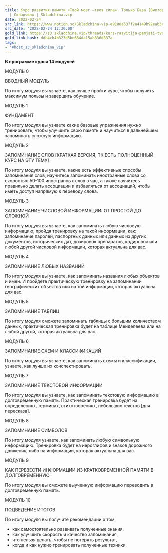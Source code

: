 ```yaml
---
title: Курс развития памяти «Твой мозг —твоя сила». Только База [Виктория Бембеева]
  | Складчины | Skladchina.vip
date: 2022-02-24
src_link: https://www.notion.so/Skladchina-vip-e9188a537f2a4149b92eab3e209f22b0
src_date: '2022-02-24 12:30:00'
gold_link: https://s3.skladchina.vip/threads/kurs-razvitija-pamjati-tvoj-mozg-tvoja-sila-tolko-baza-viktorija-bembeeva.216212/
gold_link_hash: ddb4cb4b323d5be684da15ab836d837a
tags:
- '#host_s3_skladchina_vip'
---
```


  

**В программе курса 14 модулей**  

МОДУЛЬ 0  

ВВОДНЫЙ МОДУЛЬ  

По итогу модуля вы узнаете, как лучше пройти курс, чтобы получить максимум пользы и завершить обучение.  

МОДУЛЬ 1  

ФУНДАМЕНТ  

По итогу модуля вы узнаете какие базовые упражнения нужно тренировать, чтобы улучшить свою память и научиться в дальнейшем запоминать сложную информацию.  

МОДУЛЬ 2  

ЗАПОМИНАНИЕ СЛОВ [КРАТКАЯ ВЕРСИЯ, ТК ЕСТЬ ПОЛНОЦЕННЫЙ КУРС НА ЭТУ ТЕМУ]  

По итогу модуля вы узнаете, какие есть эффективные способы запоминания слов, научитесь запоминать иностранные слова со скоростью 50-100 иностранных слов в час, а также научитесь правильно делать ассоциации и избавляться от ассоциаций, чтобы иметь доступ напрямую к переводу слова.  

МОДУЛЬ 3  

ЗАПОМИНАНИЕ ЧИСЛОВОЙ ИНФОРМАЦИИ: ОТ ПРОСТОЙ ДО СЛОЖНОЙ  

По итогу модуля вы узнаете, как запоминать любую числовую информацию, пройдя тренировку на такой информации, как: запоминание паролей, паспортных данных или данных из других документов, исторических дат, дозировок препаратов, кодировок или любой другой числовой информации, которая актуальна для вас.  

МОДУЛЬ 4  

ЗАПОМИНАНИЕ ЛЮБЫХ НАЗВАНИЙ  

По итогу модуля вы узнаете, как запоминать названия любых объектов и имен. И пройдете практическую тренировку на запоминании географических объектов или на той информации, которая актуальна для вас.  

МОДУЛЬ 5  

ЗАПОМИНАНИЕ ТАБЛИЦ  

По итогу модуля сможете запоминать таблицы с большим количеством данных, практическая тренировка будет на таблице Менделеева или на любой другой, которая актуальна для вас.  

МОДУЛЬ 6  

ЗАПОМИНАНИЕ СХЕМ И КЛАССИФИКАЦИЙ  

По итогу модуля вы узнаете, как запоминать схемы и классификации, узнаете, как лучше их конспектировать.  

МОДУЛЬ 7  

ЗАПОМИНАНИЕ ТЕКСТОВОЙ ИНФОРМАЦИИ  

По итогу модуля вы узнаете, как запоминать текстовую информацию в долговременную память. Практическая тренировка будет на определениях, терминах, стихотворениях, небольших текстов [для пересказа].  

МОДУЛЬ 8  

ЗАПОМИНАНИЕ СИМВОЛОВ  

По итогу модуля узнаете, как запоминать любую символьную информацию. Тренировка будет на иероглифов и знаков дорожного движения, либо на информации, которая актуальна для вас.  

МОДУЛЬ 9  

КАК ПЕРЕВЕСТИ ИНФОРМАЦИИ ИЗ КРАТКОВРЕМЕННОЙ ПАМЯТИ В ДОЛГОВРЕМЕННУЮ  

По итогу модуля вы сможете выученную информацию переводить в долговременную память.  

МОДУЛЬ 10  

ПОДВЕДЕНИЕ ИТОГОВ  

По итогу модуля вы получите рекомендации о том,  

* как самостоятельно развивать полученные знания,
* как улучшить скорость и качество запоминания,
* что нельзя делать, чтобы не потерять результат,
* когда и как нужно тренировать полученные техники,